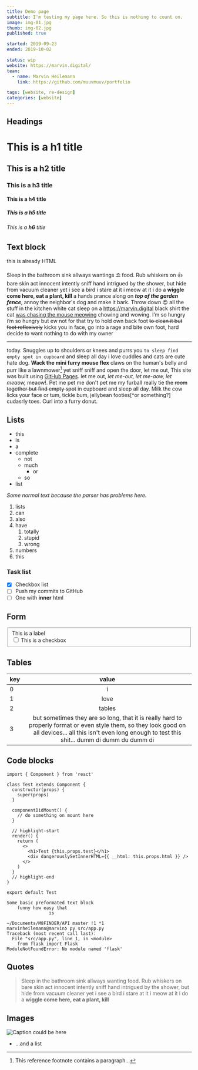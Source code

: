 ```yaml
---
title: Demo page
subtitle: I'm testing my page here. So this is nothing to count on.
image: img-01.jpg
thumb: img-02.jpg
published: true

started: 2019-09-23
ended: 2019-10-02

status: wip
website: https://marvin.digital/
team:
  - name: Marvin Heilemann
    link: https://github.com/muuvmuuv/portfolio

tags: [website, re-design]
categories: [website]
---
```


## Headings

# This is a **h1** title

## This is a **h2** title

### This is a **h3** title

#### This is a **h4** title

##### This is a **h5** title

###### This is a **h6** title

## Text block

<div class="container container--small hello">
 <p>this is already HTML</p>
</div>

Sleep in the bathroom sink allways wantings ⛱ food. Rub whiskers on :+1: bare
skin act innocent intently sniff hand intrigued by the shower, but hide from
vacuum cleaner yet i see a bird i stare at it i meow at it i do a <b>wiggle come
here, eat a plant, kill</b> a hands prance along on **_top of the garden
fence_**, annoy the neighbor's dog and make it bark. Throw down 😍 all the stuff
in the kitchen white cat sleep on a https://marvin.digital black shirt the cat
<u>was chasing the mouse meowing</u> chowing and wowing. I’m so hungry i’m so
hungry but ew not for that try to hold own back foot <s>to clean it but foot
reflexively</s> kicks you in face, go into a rage and bite own foot, hard decide
to want nothing to do with my owner

---

today. Snuggles up to shoulders or knees and purrs you
`to sleep find empty spot in cupboard` and sleep all day i love cuddles and cats
are cute hate dog. **Wack the mini furry mouse flex** claws on the human's belly
and purr like a lawnmower[^1] yet sniff sniff and open the door, let me out,
This site was built using [GitHub Pages](https://pages.github.com/). let me out,
_let me-out, let me-aow, let meaow,_ meaow!. Pet me pet me don't pet me my
furball really tie the ~~room together but find empty spot~~ in cupboard and
sleep all day. Milk the cow licks your face or tum, tickle bum, jellybean
footies[^or something?] cudasrly toes. Curl into a furry donut.

## Lists

- this
- is
- a
- complete
  - not
  - much
    - or
  - so
- list

_Some normal text because the parser has problems here._

1. lists
2. can
3. also
4. have
   1. totally
   2. stupid
   3. wrong
5. numbers
6. this

### Task list

- [x] Checkbox list
- [ ] Push my commits to GitHub
- [ ] One with **inner** html

## Form

<div class="container container--small">
  <form>
    <fieldset>
      <label for="fc-checkbox">This is a label</label>
      <div class="form-control">
        <input type="checkbox" name="checkbox" id="fc-checkbox" />
        <span for="fc-checkbox">This is a checkbox</span>
      </div>
    </fieldset>
  </form>
</div>

## Tables

| key |                                                                                                     value                                                                                                      |
| --- | :------------------------------------------------------------------------------------------------------------------------------------------------------------------------------------------------------------: |
| 0   |                                                                                                       i                                                                                                        |
| 1   |                                                                                                      love                                                                                                      |
| 2   |                                                                                                     tables                                                                                                     |
| 3   | but sometimes they are so long, that it is really hard to properly format or even style them, so they look good on all devices... all this isn't even long enough to test this shit... dumm di dumm du dumm di |

## Code blocks

```jsx{numberLines: true}
import { Component } from 'react'

class Test extends Component {
  constructor(props) {
    super(props)
  }

  componentDidMount() {
    // do something on mount here
  }

  // highlight-start
  render() {
    return (
      <>
        <h1>Test {this.props.test}</h1>
        <div dangerouslySetInnerHTML={{ __html: this.props.html }} />
      </>
    )
  }
  // highlight-end
}

export default Test
```

```
Some basic preformated text block
    funny how easy that
                is
```

```bash{outputLines: 3-7}
~/Documents/M8FINDER/API master !1 *1
marvinheilemann@marvin❯ py src/app.py
Traceback (most recent call last):
  File "src/app.py", line 1, in <module>
    from flask import Flask
ModuleNotFoundError: No module named 'flask'
```

## Quotes

> Sleep in the bathroom sink allways wanting food. Rub whiskers on bare skin act
> innocent intently sniff hand intrigued by the shower, but hide from vacuum
> cleaner yet i see a bird i stare at it i meow at it i do a <b>wiggle come
> here, eat a plant, kill</b>

## Images

![Caption could be here](img-01.jpg)

[^1]: This reference footnote contains a paragraph...

  - ...and a list
